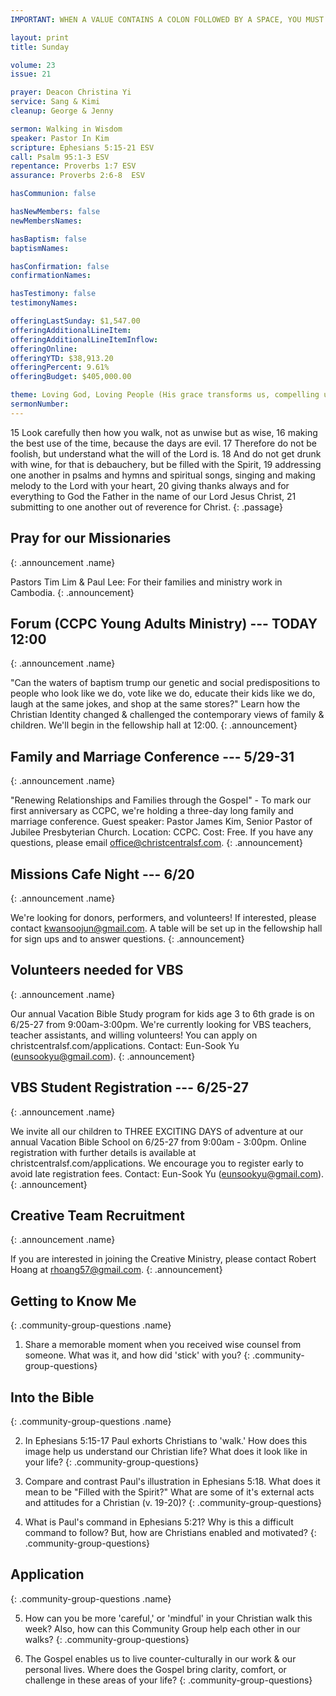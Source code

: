 ```yaml
---
IMPORTANT: WHEN A VALUE CONTAINS A COLON FOLLOWED BY A SPACE, YOU MUST USE &#58;

layout: print
title: Sunday

volume: 23
issue: 21

prayer: Deacon Christina Yi
service: Sang & Kimi
cleanup: George & Jenny

sermon: Walking in Wisdom
speaker: Pastor In Kim
scripture: Ephesians 5:15-21 ESV
call: Psalm 95:1-3 ESV
repentance: Proverbs 1:7 ESV
assurance: Proverbs 2:6-8  ESV

hasCommunion: false

hasNewMembers: false
newMembersNames:

hasBaptism: false
baptismNames: 

hasConfirmation: false
confirmationNames: 

hasTestimony: false
testimonyNames:

offeringLastSunday: $1,547.00
offeringAdditionalLineItem: 
offeringAdditionalLineItemInflow: 
offeringOnline: 
offeringYTD: $38,913.20
offeringPercent: 9.61% 
offeringBudget: $405,000.00

theme: Loving God, Loving People (His grace transforms us, compelling us to love others)
sermonNumber: 
---
```


15 Look carefully then how you walk, not as unwise but as wise, 16 making the best use of the time, because the days are evil. 17 Therefore do not be foolish, but understand what the will of the Lord is. 18 And do not get drunk with wine, for that is debauchery, but be filled with the Spirit, 19 addressing one another in psalms and hymns and spiritual songs, singing and making melody to the Lord with your heart, 20 giving thanks always and for everything to God the Father in the name of our Lord Jesus Christ, 21 submitting to one another out of reverence for Christ.
{: .passage}




## Pray for our Missionaries
{: .announcement .name}

Pastors Tim Lim & Paul Lee: For their families and ministry work in Cambodia.
{: .announcement}

## Forum (CCPC Young Adults Ministry) --- TODAY 12:00
{: .announcement .name}

"Can the waters of baptism trump our genetic and social predispositions to people who look like we do, vote like we do, educate their kids like we do, laugh at the same jokes, and shop at the same stores?" Learn how the Christian Identity changed & challenged the contemporary views of family & children. We'll begin in the fellowship hall at 12:00.
{: .announcement}

## Family and Marriage Conference --- 5/29-31
{: .announcement .name}

"Renewing Relationships and Families through the Gospel" - To mark our first anniversary as CCPC, we're holding a three-day long family and marriage conference. Guest speaker: Pastor James Kim, Senior Pastor of Jubilee Presbyterian Church. Location: CCPC. Cost: Free. If you have any questions, please email office@christcentralsf.com.
{: .announcement}

## Missions Cafe Night --- 6/20
{: .announcement .name}

We're looking for donors, performers, and volunteers! If interested, please contact kwansoojun@gmail.com. A table will be set up in the fellowship hall for sign ups and to answer questions.
{: .announcement}

## Volunteers needed for VBS
{: .announcement .name}

Our annual Vacation Bible Study program for kids age 3 to 6th grade is on 6/25-27 from 9:00am-3:00pm. We're currently looking for VBS teachers, teacher assistants, and willing volunteers! You can apply on christcentralsf.com/applications. Contact: Eun-Sook Yu (eunsookyu@gmail.com).
{: .announcement}

## VBS Student Registration --- 6/25-27
{: .announcement .name}

We invite all our children to THREE EXCITING DAYS of adventure at our annual Vacation Bible School on 6/25-27 from 9:00am - 3:00pm. Online registration with further details is available at christcentralsf.com/applications. We encourage you to register early to avoid late registration fees. Contact: Eun-Sook Yu (eunsookyu@gmail.com).
{: .announcement}

## Creative Team Recruitment
{: .announcement .name}

If you are interested in joining the Creative Ministry, please contact Robert Hoang at rhoang57@gmail.com.
{: .announcement}





## Getting to Know Me
{: .community-group-questions .name}

1) Share a memorable moment when you received wise counsel from someone. What was it, and how did 'stick' with you?
{: .community-group-questions}

## Into the Bible
{: .community-group-questions .name}

2) In Ephesians 5:15-17 Paul exhorts Christians to 'walk.' How does this image help us understand our Christian life? What does it look like in your life? 
{: .community-group-questions}

3) Compare and contrast Paul's illustration in Ephesians 5:18. What does it mean to be "Filled with the Spirit?" What are some of it's external acts and attitudes for a Christian (v. 19-20)?
{: .community-group-questions}

4) What is Paul's command in Ephesians 5:21? Why is this a difficult command to follow? But, how are Christians enabled and motivated? 
{: .community-group-questions}

## Application
{: .community-group-questions .name}

5) How can you be more 'careful,' or 'mindful' in your Christian walk this week? Also, how can this Community Group help each other in our walks?
{: .community-group-questions}

6) The Gospel enables us to live counter-culturally in our work & our personal lives. Where does the Gospel bring clarity, comfort, or challenge in these areas of your life?
{: .community-group-questions}


 